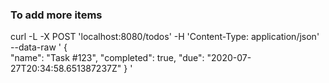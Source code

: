 

### To add more items 
curl -L -X POST 'localhost:8080/todos' -H 'Content-Type: application/json' --data-raw '
    {      
        "name": "Task #123",
        "completed": true,
        "due": "2020-07-27T20:34:58.651387237Z"
    }
'